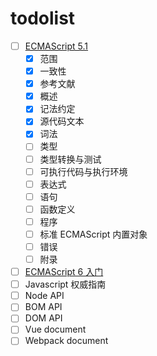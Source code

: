 # todolist
* [ ] [ECMAScript 5.1](http://yanhaijing.com/es5)
	* [x] 范围
	* [x] 一致性
	* [x] 参考文献
	* [x] 概述
    * [x] 记法约定
    * [x] 源代码文本
    * [x] 词法
    * [ ] 类型
    * [ ] 类型转换与测试
    * [ ] 可执行代码与执行环境
    * [ ] 表达式
    * [ ] 语句
    * [ ] 函数定义
    * [ ] 程序
    * [ ] 标准 ECMAScript 内置对象
    * [ ] 错误
    * [ ] 附录
* [ ] [ECMAScript 6 入门](http://es6.ruanyifeng.com/)
* [ ] Javascript 权威指南
* [ ] Node API
* [ ] BOM API
* [ ] DOM API
* [ ] Vue document
* [ ] Webpack document
